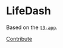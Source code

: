 # LifeDash

Based on the [`t3-app`](https://create.t3.gg/).

[Contribute](https://discord.gg/R4wJ2TDshg)
